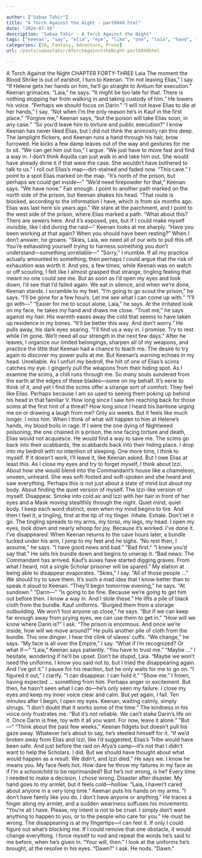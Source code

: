 ```yaml
---

author: ["Sabaa Tahir"]
title: "A Torch Against the Night - part0049.html"
date: "2024-07-19"
description: "Sabaa Tahir - A Torch Against the Night"
tags: ["keenan", "say", "elia", "eye", "like", "one", "laia", "hand", "go", "think", "would", "perhaps", "know", "way", "prison", "could", "pull", "feel", "get", "look", "away", "scims", "leave", "find", "need"]
categories: [YA, Fantasy, Adventure, Prose]
url: /posts/sabaatahir/ATorchAgainsttheNight-part0049html

---
```



A Torch Against the Night
CHAPTER FORTY-THREE
Laia
The moment the Blood Shrike is out of earshot, I turn to Keenan. “I’m not leaving Elias,” I say. “If Helene gets her hands on him, he’ll go straight to Antium for execution.”
Keenan grimaces. “Laia,” he says. “It might be too late for that. There is nothing stopping her from walking in and taking custody of him.” He lowers his voice. “Perhaps we should focus on Darin.”
“I will not leave Elias to die at her hands,” I say. “Not when I’m the only reason he’s in Kauf in the first place.”
“Forgive me,” Keenan says, “but the poison will take Elias soon, in any case.”
“So you’d leave him to torture and public execution?” I know Keenan has never liked Elias, but I did not think the animosity ran this deep.
The lamplight flickers, and Keenan runs a hand through his hair, brow furrowed. He kicks a few damp leaves out of the way and gestures for me to sit.
“We can get him out too,” I argue. “We just have to move fast and find a way in. I don’t think Aquilla can just walk in and take him out. She would have already done it if that were the case. She wouldn’t have bothered to talk to us.”
I roll out Elias’s map—dirt-stained and faded now. “This cave.” I point to a spot Elias marked on the map. “It’s north of the prison, but perhaps we could get inside—”
“We’d need firepowder for that,” Keenan says. “We have none.”
Fair enough. I point to another path marked on the north side of the prison, but Keenan shakes his head. “That route is blocked, according to the information I have, which is from six months ago. Elias was last here six years ago.”
We stare at the parchment, and I point to the west side of the prison, where Elias marked a path. “What about this? There are sewers here. And it’s exposed, yes, but if I could make myself invisible, like I did during the raid—”
Keenan looks at me sharply. “Have you been working at that again? When you should have been resting?” When I don’t answer, he groans. “Skies, Laia, we need all of our wits to pull this off. You’re exhausting yourself trying to harness something you don’t understand—something unreliable—”
“Sorry,” I mumble. If all my practice actually amounted to something, then perhaps I could argue that the risk of exhaustion was worth it. And yes, a few times, while Keenan was on watch or off scouting, I felt like I almost grasped that strange, tingling feeling that meant no one could see me. But as soon as I’d open my eyes and look down, I’d see that I’d failed again.
We eat in silence, and when we’re done, Keenan stands. I scramble to my feet.
“I’m going to go scout the prison,” he says. “I’ll be gone for a few hours. Let me see what I can come up with.”
“I’ll go with—”
“Easier for me to scout alone, Laia,” he says. At the irritated look on my face, he takes my hand and draws me close.
“Trust me,” he says against my hair. His warmth eases away the cold that seems to have taken up residence in my bones. “It’ll be better this way. And don’t worry.” He pulls away, his dark eyes searing. “I’ll find us a way in. I promise. Try to rest while I’m gone. We’ll need all our strength in the next few days.”
After he leaves, I organize our limited belongings, sharpen all of my weapons, and practice the little that Keenan had a chance to teach me. The desire to try again to discover my power pulls at me. But Keenan’s warning echoes in my head. Unreliable.
As I unfurl my bedroll, the hilt of one of Elias’s scims catches my eye. I gingerly pull the weapons from their hiding spot. As I examine the scims, a chill runs through me. So many souls sundered from the earth at the edges of these blades—some on my behalf.
It’s eerie to think of it, and yet I find the scims offer a strange sort of comfort. They feel like Elias. Perhaps because I am so used to seeing them poking up behind his head in that familiar V. How long since I saw him reaching back for those scims at the first hint of a threat? How long since I heard his baritone urging me on or drawing a laugh from me? Only six weeks. But it feels like much longer.
I miss him. When I think of what will happen to him at Helene’s hands, my blood boils in rage. If I were the one dying of Nightweed poisoning, the one chained in a prison, the one facing torture and death, Elias would not acquiesce. He would find a way to save me.
The scims go back into their scabbards, the scabbards back into their hiding place. I drop into my bedroll with no intention of sleeping. One more time, I think to myself. If it doesn’t work, I’ll leave it, like Keenan asked. But I owe Elias at least this.
As I close my eyes and try to forget myself, I think about Izzi. About how she would blend into the Commandant’s house like a chameleon, unseen, unheard. She was soft-footed and soft-spoken and she heard and saw everything. Perhaps this is not just about a state of mind but about my body. About finding the quiet version of myself. The Izzi-like version of myself.
Disappear. Smoke into cold air and Izzi with her hair in front of her eyes and a Mask moving stealthily through the night. Quiet mind, quiet body. I keep each word distinct, even when my mind begins to tire.
And then I feel it, a tingling, first at the tip of my finger. Inhale. Exhale. Don’t let it go. The tingling spreads to my arms, my torso, my legs, my head.
I open my eyes, look down and nearly whoop for joy. Because it’s worked. I’ve done it. I’ve disappeared.
When Keenan returns to the cave hours later, a bundle tucked under his arm, I jump to my feet and he sighs. “No rest then, I assume,” he says. “I have good news and bad.”
“Bad first.”
“I knew you’d say that.” He sets his bundle down and begins to unwrap it. “Bad news: The Commandant has arrived. Kauf’s auxes have started digging graves. From what I heard, not a single Scholar prisoner will be spared.”
My elation at being able to disappear evaporates. “Skies,” I say. “All of those people …” We should try to save them. It’s such a mad idea that I know better than to speak it aloud to Keenan.
“They’ll begin tomorrow evening,” he says. “At sundown.”
“Darin—”
“Is going to be fine. Because we’re going to get him out before then. I know a way in. And I stole these.” He lifts a pile of black cloth from the bundle. Kauf uniforms.
“Burgled them from a storage outbuilding. We won’t fool anyone up close,” he says. “But if we can keep far enough away from prying eyes, we can use them to get in.”
“How will we know where Darin is?” I ask. “The prison is enormous. And once we’re inside, how will we move around?”
He pulls another pile of cloth from the bundle. This one dingier. I hear the clink of slaves’ cuffs. “We change,” he says.
“My face is all over the Empire,” I say. “What if I’m recognized? Or what if—”
“Laia,” Keenan says patiently. “You have to trust me.”
“Maybe …” I hesitate, wondering if he’ll be upset. Don’t be stupid, Laia. “Maybe we won’t need the uniforms. I know you said not to, but I tried the disappearing again. And I’ve got it.” I pause for his reaction, but he only waits for me to go on. “I figured it out,” I clarify. “I can disappear. I can hold it.”
“Show me.”
I frown, having expected … something from him. Perhaps anger or excitement. But then, he hasn’t seen what I can do—he’s only seen my failure. I close my eyes and keep my inner voice clear and calm.
But yet again, I fail.
Ten minutes after I begin, I open my eyes. Keenan, waiting calmly, simply shrugs.
“I don’t doubt that it works some of the time.” The kindness in his voice only frustrates me. “But it’s not reliable. We can’t stake Darin’s life on it. Once Darin is free, toy with it all you want. For now, leave it alone.”
“But—”
“Think about the past few weeks.” Keenan fidgets but doesn’t pull his gaze away. Whatever he’s about to say, he’s steeled himself for it. “If we’d broken away from Elias and Izzi, like I’d suggested, Elias’s Tribe would have been safe. And just before the raid on Afya’s camp—it’s not that I didn’t want to help the Scholars. I did. But we should have thought about what would happen as a result. We didn’t, and Izzi died.”
He says we. I know he means you. My face feels hot. How dare he throw my failures in my face as if I’m a schoolchild to be reprimanded?
But he’s not wrong, is he? Every time I needed to make a decision, I chose wrong. Disaster after disaster. My hand goes to my armlet, but it feels cold—hollow.
“Laia, I haven’t cared about anyone in a very long time.” Keenan puts his hands on my arms. “I don’t have family like you do. I don’t have anyone or anything.” He traces a finger along my armlet, and a sudden weariness suffuses his movements. “You’re all I have. Please, my intent is not to be cruel. I simply don’t want anything to happen to you, or to the people who care for you.”
He must be wrong. The disappearing is at my fingertips—I can feel it. If only I could figure out what’s blocking me. If I could remove that one obstacle, it would change everything.
I force myself to nod and repeat the words he’s said to me before, when he’s given in.
“Your will, then.” I look at the uniforms he’s brought, at the resolve in his eyes. “Dawn?” I ask.
He nods. “Dawn.”
